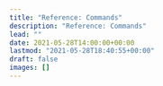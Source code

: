 ```yaml
---
title: "Reference: Commands"
description: "Reference: Commands"
lead: ""
date: 2021-05-28T14:00:00+00:00
lastmod: "2021-05-28T18:40:55+00:00"
draft: false
images: []
---
```


